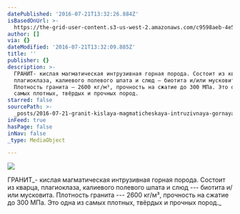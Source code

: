 ```yaml
---
datePublished: '2016-07-21T13:32:26.884Z'
isBasedOnUrl: >-
  https://the-grid-user-content.s3-us-west-2.amazonaws.com/c9598aeb-4e54-408a-8e75-bb9adf21c0c2.jpg
author: []
via: {}
dateModified: '2016-07-21T13:32:09.885Z'
title: ''
publisher: {}
description: >-
  ГРАНИТ- кислая магматическая интрузивная горная порода. Состоит из кварца,
  плагиоклаза, калиевого полевого шпата и слюд — биотита и/или мусковита.
  Плотность гранита — 2600 кг/м³, прочность на сжатие до 300 МПа. Это одна из
  самых плотных, твёрдых и прочных пород.
starred: false
sourcePath: >-
  _posts/2016-07-21-granit-kislaya-magmaticheskaya-intruzivnaya-gornaya-poroda-sost.md
inFeed: true
hasPage: false
inNav: false
_type: MediaObject

---
```

![](https://the-grid-user-content.s3-us-west-2.amazonaws.com/c9598aeb-4e54-408a-8e75-bb9adf21c0c2.jpg)

ГРАНИТ_- кислая магматическая интрузивная горная порода. Состоит из кварца, плагиоклаза, калиевого полевого шпата и слюд --- биотита и/или мусковита. Плотность гранита --- 2600 кг/м³, прочность на сжатие до 300 МПа. Это одна из самых плотных, твёрдых и прочных пород._